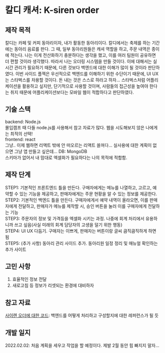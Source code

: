 # 칼디 캐셔: K-siren order

## 제작 목적
칼디는 카페 및 커피 동아리이자, 내가 활동한 동아리이다. 칼디에서는 축제를 하는 기간에는 동아리 음료를 판다. 그 때, 일부 동아리원들은 캐셔 역할을 하고, 주문 내역은 종이에 적는다. 나는 이게 전산화하기 충분하다는 생각을 했고, 이를 여러 팀원이 공유하면 더 편할 것이라 생각했다. 따라서 나는 오더링 시스템을 만들 것이다. 이에 대해서는 실시간 관리가 필요하기 때문에, 다른 것보다 백엔드에 대한 이해가 많이 될 것이라 판단하였다. 이번 사이드 플젝은 우선적으로 백엔드를 이해하기 위한 수단이기 때문에, UI UX는 스타벅스를 차용할 것이다. 돈 내는 것은 스스로 하라고 하자...
스타벅스처럼 어플리케이션을 활용하고 싶지만, 단기적으로 사용할 것이며, 사람들의 접근성을 높여야 한다는 취지 때문에 어플리케이션보다는 모바일 웹이 적합하다고 판단하였다.

## 기술 스택
backend: Node.js  
몰입캠프 때 다들 node.js를 사용해서 참고 자료가 많다. 웹을 시도해보지 않은 나에게는 최적의 선택!  
frontend: react  
그냥.. 이제 웹하면 리액트 밖에 안 떠오르는 리액트 쓸꺼다... 실사용에 대한 계획이 없으면 그냥 앱 만들고 싶은데...
DB: MongoDB  
스키마가 없어서 내 맘대로 엑셀화가 필요하다는 나의 목적에 적합함.

## 제작 단계
STEP1: 기본적인 프론트엔드 틀을 만든다. 구매자에게는 메뉴를 나열하고, 고르고, 예약할 수 있는 기능을 제공하고, 판매자에게는 주문 현황을 알 수 있는 정보를 제공한다.  
STEP2: 기본적인 백엔드 틀을 만든다. 구매자에게서 예약 내역이 올라오면, 이를 판매자에게 전달하고, 판매자가 메뉴를 제작할 시, 승인 버튼을 눌러 이를 구매자에게 전달하는 기능  
STEP3: 주문자의 정보 및 가격등을 엑셀화 시키는 과정. 나중에 회계 처리에서 유용하니까 쓰고 싶음(사실 미래의 회계 담당자의 고생을 덜기 위한 행동)  
STEP4: UI UX 다듬기. 구매자는 이쁘게, 판매자는 버튼이랑 글씨 큼직큼직하게 하면 됨  
STEP5: (추가 사항) 동아리 관리 사이드 추가. 동아리원 일정 정리 및 매뉴얼 확인하는 추가 사이트 

## 고민 사항
1. 효율적인 정보 전달
2. 새로고침 등 정보가 리셋되는 환경에 대비하자

## 참고 자료
[사이렌 오더에 대한 코드](https://github.com/Dev-HyunSang/Starbucks-Siren-Order-Services): 백엔드를 어떻게 처리하고 구성할지에 대한 레퍼런스가 될 듯

## 개발 일지
2022.02.02: 처음 계획을 세우고 작업을 할 예정이다. 제발 2월 동안 힘 빠지지 말자...
